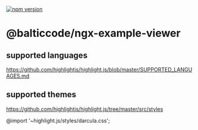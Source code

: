 [![npm version](https://img.shields.io/npm/v/@balticcode/ngx-example-viewer.svg)](https://www.npmjs.com/package/@balticcode/ngx-example-viewer)
# @balticcode/ngx-example-viewer

## supported languages

https://github.com/highlightjs/highlight.js/blob/master/SUPPORTED_LANGUAGES.md

## supported themes

https://github.com/highlightjs/highlight.js/tree/master/src/styles

@import '~highlight.js/styles/darcula.css';